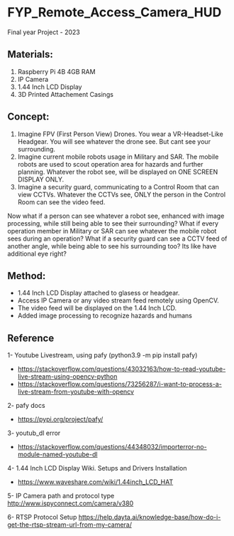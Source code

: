 # FYP_Remote_Access_Camera_HUD

Final year Project - 2023

## Materials:
1. Raspberry Pi 4B 4GB RAM
2. IP Camera
3. 1.44 Inch LCD Display
4. 3D Printed Attachement Casings


## Concept:
1. Imagine FPV (First Person View) Drones. You wear a VR-Headset-Like Headgear. You will see whatever the drone see. But cant see your surrounding.
2. Imagine current mobile robots usage in Military and SAR. The mobile robots are used to scout operation area for hazards and further planning. Whatever the robot see, will be displayed on ONE SCREEN DISPLAY ONLY.
3. Imagine a security guard, communicating to a Control Room that can view CCTVs. Whatever the CCTVs see, ONLY the person in the Control Room can see the video feed.

Now what if a person can see whatever a robot see, enhanced with image processing, while still being able to see their surrounding? What if every operation member in Military or SAR can see whatever the mobile robot sees during an operation? What if a security guard can see a CCTV feed of another angle, while being able to see his surrounding too? Its like have additional eye right?

## Method:
- 1.44 Inch LCD Display attached to glasess or headgear.
- Access IP Camera or any video stream feed remotely using OpenCV.
- The video feed will be displayed on the 1.44 Inch LCD.
- Added image processing to recognize hazards and humans


## Reference

1- Youtube Livestream, using pafy (python3.9 -m pip install pafy)
- https://stackoverflow.com/questions/43032163/how-to-read-youtube-live-stream-using-opencv-python
- https://stackoverflow.com/questions/73256287/i-want-to-process-a-live-stream-from-youtube-with-opencv

2- pafy docs
- https://pypi.org/project/pafy/

3- youtub_dl error
- https://stackoverflow.com/questions/44348032/importerror-no-module-named-youtube-dl

4- 1.44 Inch LCD Display Wiki. Setups and Drivers Installation
- https://www.waveshare.com/wiki/1.44inch_LCD_HAT

5- IP Camera path and protocol type
http://www.ispyconnect.com/camera/v380

6- RTSP Protocol Setup
https://help.dayta.ai/knowledge-base/how-do-i-get-the-rtsp-stream-url-from-my-camera/
